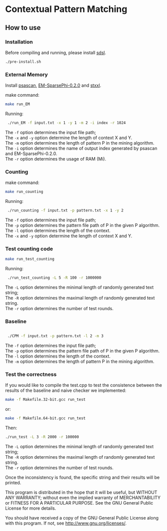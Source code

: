 Contextual Pattern Matching
===

How to use
----------

### Installation


Before compiling and running, please install [sdsl](https://github.com/simongog/sdsl-lite/tree/master).
```bash
./pre-install.sh
```
### External Memory

Install  [psascan](https://www.cs.helsinki.fi/group/pads/LCPscan.html), [EM-SparsePhi-0.2.0](https://www.cs.helsinki.fi/group/pads/better_em_laca.html) and [stxxl](https://stxxl.org/tags/1.4.1/index.html).


make command:
```bash
make run_EM
```
Running:
```bash
 ./run_EM -f input.txt -x 1 -y 1 -m 2 -i index -r 1024
```
The `-f` option determines the input file path;  
The `-x` and `-y` option determine the length of context X and Y.  
The `-m` option determines the length of pattern P in the mining algorithm.  
The `-i` option determines the name of output index generated by psascan and EM-SparsePhi-0.2.0.  
The `-r` option determines the usage of RAM (Mi).  


### Counting
make command:
```bash
make run_counting
```
Running:
```bash
 ./run_counting -f input.txt -p pattern.txt -x 1 -y 2
```
The `-f` option determines the input file path;   
The `-p` option determines the pattern file path of P in the given P algorithm.  
The `-l` option determines the length of the context.  
The `-x` and `-y` option determine the length of context X and Y.    


### Test counting code
```bash
make run_test_counting
```
Running:
```bash
 ./run_test_counting -L 5 -R 100 -r 1000000
```
The `-L` option determines the minimal length of randomly generated text string;  
The `-R` option determines the maximal length of randomly generated text string.  
The `-r` option determines the number of test rounds.  


### Baseline

```bash

 ./CPM -f input.txt -p pattern.txt -l 2 -m 3
```
The `-f` option determines the input file path;   
The `-p` option determines the pattern file path of P in the given P algorithm.  
The `-l` option determines the length of the context.  
The `-m` option determines the length of pattern P in the mining algorithm.  




### Test the correctness
If you would like to compile the test.cpp to test the consistence between the results of the baseline and naive checker we implemented:
```bash
make -f Makefile.32-bit.gcc run_test
```
or:
```bash
make -f Makefile.64-bit.gcc run_test
```
Then:
```bash
./run_test -L 3 -R 2000 -r 100000

```
The `-L` option determines the minimal length of randomly generated text string;  
The `-R` option determines the maximal length of randomly generated text string.  
The `-r` option determines the number of test rounds.  



Once the inconsistency is found, the specific string and their results will be printed.


This program is distributed in the hope that it will be useful, but WITHOUT ANY WARRANTY; without even the implied warranty of
MERCHANTABILITY or FITNESS FOR A PARTICULAR PURPOSE.  See the GNU General Public License for more details.

You should have received a copy of the GNU General Public License along with this program.  If not, see <http://www.gnu.org/licenses/>.